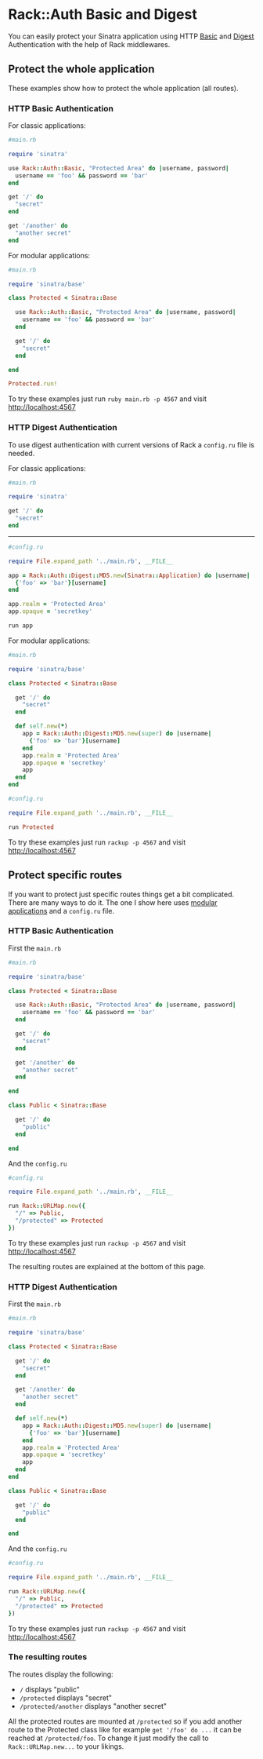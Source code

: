 # Rack::Auth Basic and Digest

You can easily protect your Sinatra application using HTTP
[Basic][httpbasic] and [Digest][httpdigest] Authentication with the
help of Rack middlewares.

## Protect the whole application

These examples show how to protect the whole application (all routes).

### HTTP Basic Authentication

For classic applications:

```ruby
#main.rb

require 'sinatra'

use Rack::Auth::Basic, "Protected Area" do |username, password|
  username == 'foo' && password == 'bar'
end

get '/' do
  "secret"
end

get '/another' do
  "another secret"
end
```

For modular applications:

```ruby
#main.rb

require 'sinatra/base'

class Protected < Sinatra::Base

  use Rack::Auth::Basic, "Protected Area" do |username, password|
    username == 'foo' && password == 'bar'
  end

  get '/' do
    "secret"
  end

end

Protected.run!
```

To try these examples just run `ruby main.rb -p 4567` and visit 
[http://localhost:4567][localhost]

### HTTP Digest Authentication

To use digest authentication with current versions of Rack a
`config.ru` file is needed.

For classic applications:

```ruby
#main.rb

require 'sinatra'

get '/' do
  "secret"
end
```

- - -

```ruby
#config.ru

require File.expand_path '../main.rb', __FILE__

app = Rack::Auth::Digest::MD5.new(Sinatra::Application) do |username|
  {'foo' => 'bar'}[username]
end

app.realm = 'Protected Area'
app.opaque = 'secretkey'

run app
```

For modular applications:

```ruby
#main.rb

require 'sinatra/base'

class Protected < Sinatra::Base

  get '/' do
    "secret"
  end

  def self.new(*)
    app = Rack::Auth::Digest::MD5.new(super) do |username|
      {'foo' => 'bar'}[username]
    end
    app.realm = 'Protected Area'
    app.opaque = 'secretkey'
    app
  end
end
```


```ruby
#config.ru

require File.expand_path '../main.rb', __FILE__

run Protected
```


To try these examples just run `rackup -p 4567` and visit
[http://localhost:4567][localhost]


## Protect specific routes

If you want to protect just specific routes things get a bit complicated. There
are many ways to do it. The one I show here uses [modular applications][modular]
and a `config.ru` file.

### HTTP Basic Authentication

First the `main.rb`

```ruby
#main.rb

require 'sinatra/base'

class Protected < Sinatra::Base

  use Rack::Auth::Basic, "Protected Area" do |username, password|
    username == 'foo' && password == 'bar'
  end

  get '/' do
    "secret"
  end

  get '/another' do
    "another secret"
  end

end

class Public < Sinatra::Base

  get '/' do
    "public"
  end

end
```

And the `config.ru`

```ruby
#config.ru

require File.expand_path '../main.rb', __FILE__

run Rack::URLMap.new({
  "/" => Public,
  "/protected" => Protected
})
```

To try these examples just run `rackup -p 4567` and visit
[http://localhost:4567][localhost]

The resulting routes are explained at the bottom of this page.

### HTTP Digest Authentication

First the `main.rb`

```ruby
#main.rb

require 'sinatra/base'

class Protected < Sinatra::Base

  get '/' do
    "secret"
  end

  get '/another' do
    "another secret"
  end

  def self.new(*)
    app = Rack::Auth::Digest::MD5.new(super) do |username|
      {'foo' => 'bar'}[username]
    end
    app.realm = 'Protected Area'
    app.opaque = 'secretkey'
    app
  end
end

class Public < Sinatra::Base

  get '/' do
    "public"
  end

end
```

And the `config.ru`

```ruby
#config.ru

require File.expand_path '../main.rb', __FILE__

run Rack::URLMap.new({
  "/" => Public,
  "/protected" => Protected
})
```

To try these examples just run `rackup -p 4567` and visit
[http://localhost:4567][localhost]


### The resulting routes

The routes display the following:

* `/` displays "public"
* `/protected` displays "secret"
* `/protected/another` displays "another secret"


All the protected routes are mounted at `/protected` so if you add
another route to the Protected class like for example `get '/foo' do
...` it can be reached at `/protected/foo`. To change it just modify
the call to `Rack::URLMap.new...` to your likings.

[httpbasic]: http://en.wikipedia.org/wiki/Basic_access_authentication 
[httpdigest]: http://en.wikipedia.org/wiki/Digest_access_authentication
[modular]: http://www.sinatrarb.com/intro.html#Serving%20a%20Modular%20Application
[localhost]: http://localhost:4567
